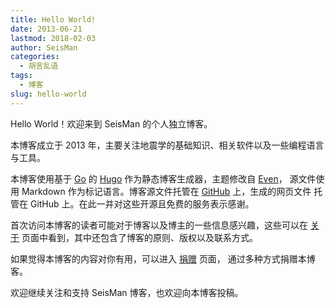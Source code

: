 ```yaml
---
title: Hello World!
date: 2013-06-21
lastmod: 2018-02-03
author: SeisMan
categories:
  - 胡言乱语
tags:
  - 博客
slug: hello-world
---
```


Hello World！欢迎来到 SeisMan 的个人独立博客。

本博客成立于 2013 年，主要关注地震学的基础知识、相关软件以及一些编程语言与工具。

<!--more-->

本博客使用基于 [Go][] 的 [Hugo][] 作为静态博客生成器，主题修改自 [Even][]，
源文件使用 Markdown 作为标记语言。博客源文件托管在 [GitHub][] 上，生成的网页文件
托管在 GitHub 上。在此一并对这些开源且免费的服务表示感谢。

首次访问本博客的读者可能对于博客以及博主的一些信息感兴趣，这些可以在
[关于](/about/) 页面中看到，其中还包含了博客的原则、版权以及联系方式。

如果觉得本博客的内容对你有用，可以进入 [捐赠](/donations/) 页面，
通过多种方式捐赠本博客。

欢迎继续关注和支持 SeisMan 博客，也欢迎向本博客投稿。

[Go]: https://golang.org/
[Hugo]: https://gohugo.io/
[Even]: https://github.com/olOwOlo/hugo-theme-even
[GitHub]: https://github.com/seisman/blog.seisman.info
